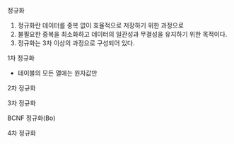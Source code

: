 정규화
1. 정규화란 데이터를 중복 없이 효율적으로 저장하기 위한 과정으로
2. 불필요한 중복을 최소화하고 데이터의 일관성과 무결성을 유지하기 위한 목적이다.
3. 정규화는 3차 이상의 과정으로 구성되어 있다.

1차 정규화
- 테이블의 모든 열에는 원자값만

2차 정규화

3차 정규화

BCNF 정규화(Bo)

4차 정규화